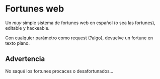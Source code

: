 # Fortunes web

Un _muy_ simple sistema de fortunes web en español (o sea las fortunes), editable
y hackeable.

Con cualquier parámetro como request (?algo), devuelve un fortune en texto
plano.

## Advertencia

No saqué los fortunes procaces o desafortunados...
